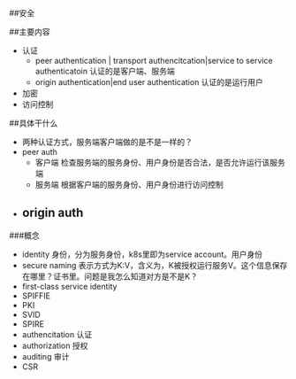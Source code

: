 ##安全

##主要内容
- 认证
    - peer authentication | transport authencitcation|service to service authenticatoin
        认证的是客户端、服务端
    - origin authentication|end user authentication
        认证的是运行用户
- 加密
- 访问控制

##具体干什么
- 两种认证方式，服务端客户端做的是不是一样的？
- peer auth
    - 客户端
      检查服务端的服务身份、用户身份是否合法，是否允许运行该服务端
    - 服务端
      根据客户端的服务身份、用户身份进行访问控制
- origin auth
    - 

###概念
- identity
    身份，分为服务身份，k8s里即为service account。用户身份
- secure naming
    表示方式为K:V，含义为，K被授权运行服务V。这个信息保存在哪里？证书里。问题是我怎么知道对方是不是K？
- first-class service identity
- SPIFFIE
- PKI
- SVID
- SPIRE
- authencitation
    认证
- authorization
    授权
- auditing
    审计
- CSR